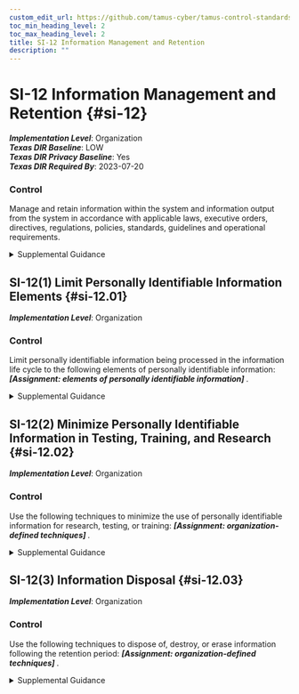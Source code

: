 ```yaml
---
custom_edit_url: https://github.com/tamus-cyber/tamus-control-standards/tree/main/content/tamus.edu/TAMUS_profile.yaml
toc_min_heading_level: 2
toc_max_heading_level: 2
title: SI-12 Information Management and Retention
description: ""
---
```


# SI-12 Information Management and Retention {#si-12}

_**Implementation Level**_: Organization\
_**Texas DIR Baseline**_: LOW\
_**Texas DIR Privacy Baseline**_: Yes\
_**Texas DIR Required By**_: 2023-07-20

### Control

Manage and retain information within the system and information output from the system in accordance with applicable laws, executive orders, directives, regulations, policies, standards, guidelines and operational requirements.


<details><summary>Supplemental Guidance</summary>Information management and retention requirements cover the full life cycle of information, in some cases extending beyond system disposal. Information to be retained may also include policies, procedures, plans, reports, data output from control implementation, and other types of administrative information. The National Archives and Records Administration (NARA) provides federal policy and guidance on records retention and schedules. If organizations have a records management office, consider coordinating with records management personnel. Records produced from the output of implemented controls that may require management and retention include, but are not limited to: All XX-1, [AC-6(9)](/catalog/ac/ac-06#ac-06.09), [AT-4](/catalog/at/at-04), [AU-12](/catalog/au/au-12), [CA-2](/catalog/ca/ca-02), [CA-3](/catalog/ca/ca-03), [CA-5](/catalog/ca/ca-05), [CA-6](/catalog/ca/ca-06), [CA-7](/catalog/ca/ca-07), [CA-8](/catalog/ca/ca-08), [CA-9](/catalog/ca/ca-09), [CM-2](/catalog/cm/cm-02), [CM-3](/catalog/cm/cm-03), [CM-4](/catalog/cm/cm-04), [CM-6](/catalog/cm/cm-06), [CM-8](/catalog/cm/cm-08), [CM-9](/catalog/cm/cm-09), [CM-12](/catalog/cm/cm-12), [CM-13](/catalog/cm/cm-13), [CP-2](/catalog/cp/cp-02), [IR-6](/catalog/ir/ir-06), [IR-8](/catalog/ir/ir-08), [MA-2](/catalog/ma/ma-02), [MA-4](/catalog/ma/ma-04), [PE-2](/catalog/pe/pe-02), [PE-8](/catalog/pe/pe-08), [PE-16](/catalog/pe/pe-16), [PE-17](/catalog/pe/pe-17), [PL-2](/catalog/pl/pl-02), [PL-4](/catalog/pl/pl-04), [PL-7](/catalog/pl/pl-07), [PL-8](/catalog/pl/pl-08), [PM-5](/catalog/pm/pm-05), [PM-8](/catalog/pm/pm-08), [PM-9](/catalog/pm/pm-09), [PM-18](/catalog/pm/pm-18), [PM-21](/catalog/pm/pm-21), [PM-27](/catalog/pm/pm-27), [PM-28](/catalog/pm/pm-28), [PM-30](/catalog/pm/pm-30), [PM-31](/catalog/pm/pm-31), [PS-2](/catalog/ps/ps-02), [PS-6](/catalog/ps/ps-06), [PS-7](/catalog/ps/ps-07), [PT-2](/catalog/pt/pt-02), [PT-3](/catalog/pt/pt-03), [PT-7](/catalog/pt/pt-07), [RA-2](/catalog/ra/ra-02), [RA-3](/catalog/ra/ra-03), [RA-5](/catalog/ra/ra-05), [RA-8](/catalog/ra/ra-08), [SA-4](/catalog/sa/sa-04), [SA-5](/catalog/sa/sa-05), [SA-8](/catalog/sa/sa-08), [SA-10](/catalog/sa/sa-10), [SI-4](/catalog/si/si-04), [SR-2](/catalog/sr/sr-02), [SR-4](/catalog/sr/sr-04), [SR-8](/catalog/sr/sr-08).</details>


## SI-12(1) Limit Personally Identifiable Information Elements {#si-12.01}

_**Implementation Level**_: Organization

### Control

Limit personally identifiable information being processed in the information life cycle to the following elements of personally identifiable information: <strong title="si-12.01_odp"> <em>[Assignment: elements of personally identifiable information]</em> </strong>.


<details><summary>Supplemental Guidance</summary>Limiting the use of personally identifiable information throughout the information life cycle when the information is not needed for operational purposes helps to reduce the level of privacy risk created by a system. The information life cycle includes information creation, collection, use, processing, storage, maintenance, dissemination, disclosure, and disposition. Risk assessments as well as applicable laws, regulations, and policies can provide useful inputs to determining which elements of personally identifiable information may create risk.</details>


## SI-12(2) Minimize Personally Identifiable Information in Testing, Training, and Research {#si-12.02}

_**Implementation Level**_: Organization

### Control

Use the following techniques to minimize the use of personally identifiable information for research, testing, or training: <strong title="si-12.2_prm_1"> <em>[Assignment: organization-defined techniques]</em> </strong>.


<details><summary>Supplemental Guidance</summary>Organizations can minimize the risk to an individual’s privacy by employing techniques such as de-identification or synthetic data. Limiting the use of personally identifiable information throughout the information life cycle when the information is not needed for research, testing, or training helps reduce the level of privacy risk created by a system. Risk assessments as well as applicable laws, regulations, and policies can provide useful inputs to determining the techniques to use and when to use them.</details>


## SI-12(3) Information Disposal {#si-12.03}

_**Implementation Level**_: Organization

### Control

Use the following techniques to dispose of, destroy, or erase information following the retention period: <strong title="si-12.3_prm_1"> <em>[Assignment: organization-defined techniques]</em> </strong>.


<details><summary>Supplemental Guidance</summary>Organizations can minimize both security and privacy risks by disposing of information when it is no longer needed. The disposal or destruction of information applies to originals as well as copies and archived records, including system logs that may contain personally identifiable information.</details>
